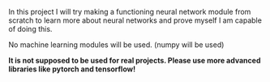 In this project I will try making a functioning neural network module from scratch to learn more about neural networks and prove myself I am capable of doing this. 

No machine learning modules will be used. (numpy will be used)

**It is not supposed to be used for real projects. Please use more advanced libraries like pytorch and tensorflow!**
